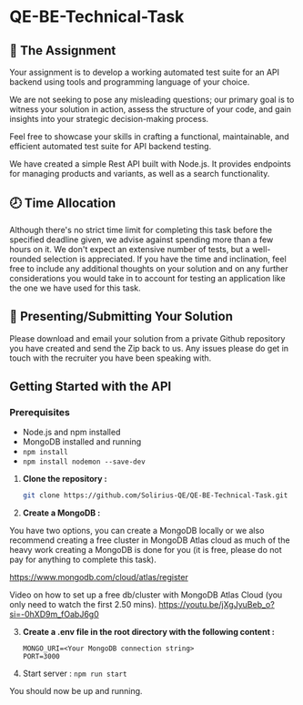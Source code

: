 # QE-BE-Technical-Task

## 📝 The Assignment

Your assignment is to develop a working automated test suite for an API backend using tools and programming language of your choice.

We are not seeking to pose any misleading questions; our primary goal is to witness your solution in action, assess the structure of your code, and gain insights into your strategic decision-making process.

Feel free to showcase your skills in crafting a functional, maintainable, and efficient automated test suite for API backend testing.

We have created a simple Rest API built with Node.js. It provides endpoints for managing products and variants, as well as a search functionality.

## 🕗 Time Allocation

Although there's no strict time limit for completing this task before the specified deadline given, we advise against spending more than a few hours on it. We don't expect an extensive number of tests, but a well-rounded selection is appreciated. If you have the time and inclination, feel free to include any additional thoughts on your solution and on any further considerations you would take in to account for testing an application like the one we have used for this task.

## 📨 Presenting/Submitting Your Solution

Please download and email your solution from a private Github repository you have created and send the Zip back to us. Any issues please do get in touch with the recruiter you have been speaking with.

## Getting Started with the API

### Prerequisites

- Node.js and npm installed
- MongoDB installed and running
- `npm install`
- `npm install nodemon --save-dev`

1. **Clone the repository :**

   ```bash
   git clone https://github.com/Solirius-QE/QE-BE-Technical-Task.git
   ```
2. **Create a MongoDB :**

You have two options, you can create a MongoDB locally or we also recommend creating a free cluster in MongoDB Atlas cloud as much of the heavy work creating a MongoDB is done for you (it is free, please do not pay for anything to complete this task).

https://www.mongodb.com/cloud/atlas/register

Video on how to set up a free db/cluster with MongoDB Atlas Cloud (you only need to watch the first 2.50 mins). https://youtu.be/jXgJyuBeb_o?si=-0hXD9m_fOabJ6g0


3. **Create a .env file in the root directory with the following content :**

   ```
   MONGO_URI=<Your MongoDB connection string>
   PORT=3000
   ```

4. Start server :
   `npm run start`

You should now be up and running.


